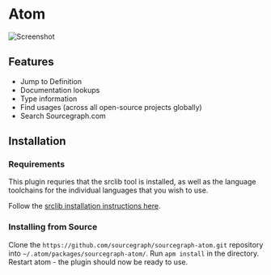 # Atom

![Screenshot](https://raw.githubusercontent.com/sourcegraph/sourcegraph-atom/master/screenshot.png)

## Features
- Jump to Definition
- Documentation lookups
- Type information
- Find usages (across all open-source projects globally)
- Search Sourcegraph.com

## Installation
### Requirements
This plugin requries that the srclib tool is installed, as well
as the language toolchains for the individual languages that you wish to use.

Follow the [srclib installation instructions here](http://srclib.org/gettingstarted/#install-srclib).
### Installing from Source
Clone the `https://github.com/sourcegraph/sourcegraph-atom.git` repository into `~/.atom/packages/sourcegraph-atom/`.
Run `apm install` in the directory. Restart atom - the plugin should now be ready to use.
